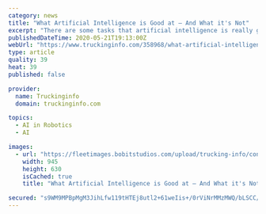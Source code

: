 ```yaml
---
category: news
title: "What Artificial Intelligence is Good at – And What it's Not"
excerpt: "There are some tasks that artificial intelligence is really good at – and some that it’s not. And that has implications for the use of AI in trucking, from chatbots to autonomous trucks."
publishedDateTime: 2020-05-21T19:13:00Z
webUrl: "https://www.truckinginfo.com/358968/what-artificial-intelligence-is-good-at-and-what-its-not"
type: article
quality: 39
heat: 39
published: false

provider:
  name: Truckinginfo
  domain: truckinginfo.com

topics:
  - AI in Robotics
  - AI

images:
  - url: "https://fleetimages.bobitstudios.com/upload/trucking-info/content/article/2020-05/artificial-intelligence-gerd-altman-pixabay-__-1200x630-s.jpg"
    width: 945
    height: 630
    isCached: true
    title: "What Artificial Intelligence is Good at – And What it's Not"

secured: "s9WM9MPBpMgM3JihLfw119tHTEj8utl2+61weIis+/0rViNrMMzMWQ/bLSCC/F9ub/UQFP8BTeqnhSC6S57/hZKt9mrGk1faqfpQfyplISWvqjcBiznJyijwCn31uZAvckBRH7JGE3x2rVJvg7Cj7t8ab9CzEuwTqgtKcFLXLrJ/rlM5G+uKRd7uqoicjfyH9zWcTdTWhzCfNcvrCru/k6T+goNGHNpMbANiQG3/EU95JPlpZ+TBTchzVX6XZA1pnDAhACuSuht04g8BgMPQaiWItWU4CHdYDSPECMqcf3nWwUcbq9xC2XzGykkhqsD/0nZhuIcknq4IhChre0DiZxxHtE1Xk8ZV/4JsEJzGHn0dmsQJOP+KmZZ34w14muAfcWgRfteyrEj6/I2MPvfmaHG5c5H4sW02rOIVIqAF37cKu4sF+1f65jo9rvVinmo2MS4lo12TFZyZ6D0bqDXDNPckXpzXmZTewuWwWFoHfu8=;NU1CG4Z7yy7t7w/USAvWRA=="
---
```


